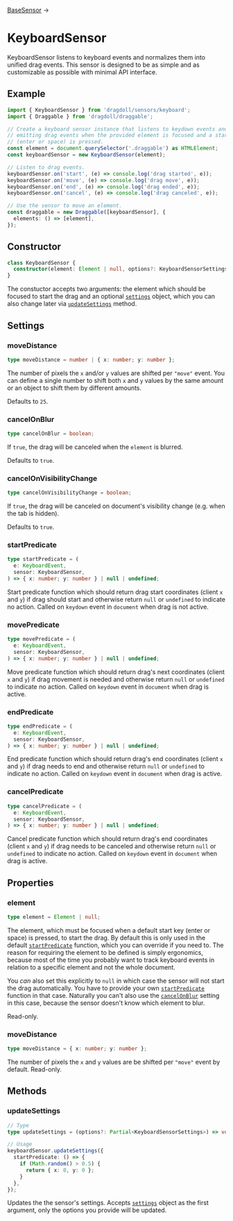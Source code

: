 [BaseSensor](/base-sensor) →

# KeyboardSensor

KeyboardSensor listens to keyboard events and normalizes them into unified drag events. This sensor is designed to be as simple and as customizable as possible with minimal API interface.

## Example

```ts
import { KeyboardSensor } from 'dragdoll/sensors/keyboard';
import { Draggable } from 'dragdoll/draggable';

// Create a keyboard sensor instance that listens to keydown events and starts
// emitting drag events when the provided element is focused and a start key
// (enter or space) is pressed.
const element = document.querySelector('.draggable') as HTMLElement;
const keyboardSensor = new KeyboardSensor(element);

// Listen to drag events.
keyboardSensor.on('start', (e) => console.log('drag started', e));
keyboardSensor.on('move', (e) => console.log('drag move', e));
keyboardSensor.on('end', (e) => console.log('drag ended', e));
keyboardSensor.on('cancel', (e) => console.log('drag canceled', e));

// Use the sensor to move an element.
const draggable = new Draggable([keyboardSensor], {
  elements: () => [element],
});
```

## Constructor

```ts
class KeyboardSensor {
  constructor(element: Element | null, options?: KeyboardSensorSettings) {}
}
```

The constuctor accepts two arguments: the element which should be focused to start the drag and an optional [`settings`](#settings) object, which you can also change later via [`updateSettings`](#updatesettings) method.

## Settings

### moveDistance

```ts
type moveDistance = number | { x: number; y: number };
```

The number of pixels the `x` and/or `y` values are shifted per `"move"` event. You can define a single number to shift both `x` and `y` values by the same amount or an object to shift them by different amounts.

Defaults to `25`.

### cancelOnBlur

```ts
type cancelOnBlur = boolean;
```

If `true`, the drag will be canceled when the `element` is blurred.

Defaults to `true`.

### cancelOnVisibilityChange

```ts
type cancelOnVisibilityChange = boolean;
```

If `true`, the drag will be canceled on document's visibility change (e.g. when the tab is hidden).

Defaults to `true`.

### startPredicate

```ts
type startPredicate = (
  e: KeyboardEvent,
  sensor: KeyboardSensor,
) => { x: number; y: number } | null | undefined;
```

Start predicate function which should return drag start coordinates (client `x` and `y`) if drag should start and otherwise return `null` or `undefined` to indicate no action. Called on `keydown` event in `document` when drag is not active.

### movePredicate

```ts
type movePredicate = (
  e: KeyboardEvent,
  sensor: KeyboardSensor,
) => { x: number; y: number } | null | undefined;
```

Move predicate function which should return drag's next coordinates (client `x` and `y`) if drag movement is needed and otherwise return `null` or `undefined` to indicate no action. Called on `keydown` event in `document` when drag is active.

### endPredicate

```ts
type endPredicate = (
  e: KeyboardEvent,
  sensor: KeyboardSensor,
) => { x: number; y: number } | null | undefined;
```

End predicate function which should return drag's end coordinates (client `x` and `y`) if drag needs to end and otherwise return `null` or `undefined` to indicate no action. Called on `keydown` event in `document` when drag is active.

### cancelPredicate

```ts
type cancelPredicate = (
  e: KeyboardEvent,
  sensor: KeyboardSensor,
) => { x: number; y: number } | null | undefined;
```

Cancel predicate function which should return drag's end coordinates (client `x` and `y`) if drag needs to be canceled and otherwise return `null` or `undefined` to indicate no action. Called on `keydown` event in `document` when drag is active.

## Properties

### element

```ts
type element = Element | null;
```

The element, which must be focused when a default start key (enter or space) is pressed, to start the drag. By default this is only used in the default [`startPredicate`](#startpredicate) function, which you can override if you need to. The reason for requiring the element to be defined is simply ergonomics, because most of the time you probably want to track keyboard events in relation to a specific element and not the whole document.

You _can_ also set this explicitly to `null` in which case the sensor will not start the drag automatically. You have to provide your own [`startPredicate`](#startpredicate) function in that case. Naturally you can't also use the [`cancelOnBlur`](#cancelonblur) setting in this case, because the sensor doesn't know which element to blur.

Read-only.

### moveDistance

```ts
type moveDistance = { x: number; y: number };
```

The number of pixels the `x` and `y` values are be shifted per `"move"` event by default. Read-only.

## Methods

### updateSettings

```ts
// Type
type updateSettings = (options?: Partial<KeyboardSensorSettings>) => void;

// Usage
keyboardSensor.updateSettings({
  startPredicate: () => {
    if (Math.random() > 0.5) {
      return { x: 0, y: 0 };
    }
  },
});
```

Updates the the sensor's settings. Accepts [`settings`](#settings) object as the first argument, only the options you provide will be updated.
